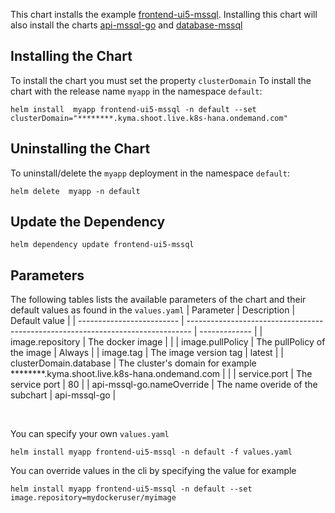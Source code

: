 This chart installs the example [frontend-ui5-mssql](../frontend-ui5-mssql/README.md). Installing this chart will also install the charts [api-mssql-go](../api-mssql-go/README.md) and [database-mssql](../database-mssql/README.md)   


## Installing the Chart
To install the chart you must set the property `clusterDomain` 
To install the chart with the release name `myapp` in the namespace `default`:
```
helm install  myapp frontend-ui5-mssql -n default --set clusterDomain="********.kyma.shoot.live.k8s-hana.ondemand.com"
```

## Uninstalling the Chart
To uninstall/delete the  `myapp` deployment in the namespace `default`:
```
helm delete  myapp -n default
```

## Update the Dependency
```
helm dependency update frontend-ui5-mssql
```

## Parameters
The following tables lists the available parameters of the chart and their default values as found in the `values.yaml`
| Parameter                 | Description                                                                     | Default value |
| ------------------------- | ------------------------------------------------------------------------------- | ------------- |
| image.repository          | The docker image                                                                |               |
| image.pullPolicy          | The pullPolicy of the image                                                     | Always        |
| image.tag                 | The image version tag                                                           | latest        |
| clusterDomain.database    | The cluster's domain for example ********.kyma.shoot.live.k8s-hana.ondemand.com |               |
| service.port              | The service port                                                                | 80            |
| api-mssql-go.nameOverride | The name overide of the subchart                                                | api-mssql-go  |

<br/>

You can specify your own `values.yaml`

```
helm install myapp frontend-ui5-mssql -n default -f values.yaml
```

You can override values in the cli by specifying the value for example
```
helm install myapp frontend-ui5-mssql -n default --set image.repository=mydockeruser/myimage
```